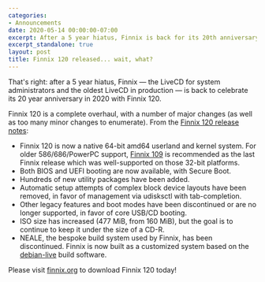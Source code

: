 ```yaml
---
categories:
- Announcements
date: 2020-05-14 00:00:00-07:00
excerpt: After a 5 year hiatus, Finnix is back for its 20th anniversary.
excerpt_standalone: true
layout: post
title: Finnix 120 released... wait, what?
---
```

That's right: after a 5 year hiatus, Finnix — the LiveCD for system administrators and the oldest LiveCD in production — is back to celebrate its 20 year anniversary in 2020 with Finnix 120.

Finnix 120 is a complete overhaul, with a number of major changes (as well as too many minor changes to enumerate).  From the [Finnix 120 release notes](https://www.finnix.org/Finnix_120_release_notes):

* Finnix 120 is now a native 64-bit amd64 userland and kernel system.  For older 586/686/PowerPC support, [Finnix 109](https://www.finnix.org/Finnix_109_release_notes) is recommended as the last Finnix release which was well-supported on those 32-bit platforms.
* Both BIOS and UEFI booting are now available, with Secure Boot.
* Hundreds of new utility packages have been added.
* Automatic setup attempts of complex block device layouts have been removed, in favor of management via udisksctl with tab-completion.
* Other legacy features and boot modes have been discontinued or are no longer supported, in favor of core USB/CD booting.
* ISO size has increased (477 MiB, from 160 MiB), but the goal is to continue to keep it under the size of a CD-R.
* NEALE, the bespoke build system used by Finnix, has been discontinued.  Finnix is now built as a customized system based on the [debian-live](https://www.debian.org/devel/debian-live/) build software.

Please visit [finnix.org](https://www.finnix.org/) to download Finnix 120 today!
